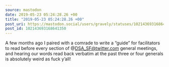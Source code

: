 ```yaml
---
source: mastodon
date: 2019-05-23 05:24:28.26 +00
title: "2019-05-23 05:24:28.26 +00"
post_uri: https://mastodon.social/users/gravely/statuses/102143693168641350
post_id: 102143693168641350
---
```

A few months ago I paired with a comrade to write a “guide” for facilitators to read before every section of @DSA_SF@twitter.com general meetings, and hearing our words read back verbatim at the past three or four generals is absolutely weird as fuck y’all!


